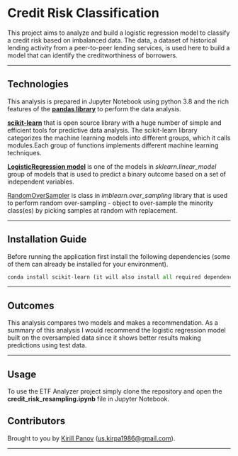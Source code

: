 # Credit Risk Classification

This project aims to analyze and build a logistic regression model to classify a credit risk based on imbalanced data. The data, a dataset of historical lending activity from a peer-to-peer lending services, is used here to build a model that can identify the creditworthiness of borrowers. 

---

## Technologies

This analysis is prepared in Jupyter Notebook using python 3.8 and the rich features of the [**pandas library**](https://pandas.pydata.org/) to perform the data analysis. 

[**scikit-learn**](https://scikit-learn.org/stable/index.html) that is open source library with a huge number of simple and efficient tools for predictive data analysis. The scikit-learn library categorizes the machine learning models into different groups, which it calls modules.Each group of functions implements different machine learning techniques. 

[**LogisticRegression model**](https://scikit-learn.org/stable/modules/generated/sklearn.linear_model.LogisticRegression.html) is one of the models in *sklearn.linear_model* group of models that is used to predict a binary outcome based on a set of independent variables.


[RandomOverSampler](https://imbalanced-learn.org/dev/references/generated/imblearn.over_sampling.RandomOverSampler.html) is class in *imblearn.over_sampling* library that is used to perform random over-sampling - object to over-sample the minority class(es) by picking samples at random with replacement. 

---
## Installation Guide

Before running the application first install the following dependencies (some of them can already be installed for your environment).

```python
conda install scikit-learn (it will also install all required dependencies)
```

---

## Outcomes

This analysis compares two models and makes a recommendation. As a summary of this analysis I would recommend the logistic regression model built on the oversampled data since it shows better results making predictions using test data.


---
## Usage

To use the ETF Analyzer project simply clone the repository and open the **credit_risk_resampling.ipynb** file in Jupyter Notebook. 


## Contributors

Brought to you by [Kirill Panov](https://www.linkedin.com/in/kirill-panov-696455192/) (us.kirpa1986@gmail.com).

---

